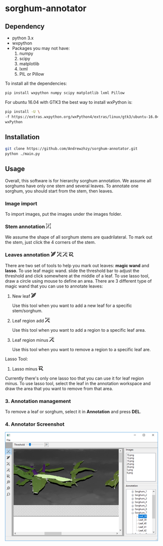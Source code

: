 # sorghum-annotator
## Dependency 
  * python 3.x
  * wxpython
  * Packages you may not have:
    1. numpy
    2. scipy
    3. matplotlib
    3. lxml
    4. PIL or Pillow
    
To install all the dependencies:
```sh
pip install wxpython numpy scipy matplotlib lxml Pillow
```
For ubuntu 16.04 with GTK3 the best way to install wxPython is:
```sh
pip install -U \
-f https://extras.wxpython.org/wxPython4/extras/linux/gtk3/ubuntu-16.04 \
wxPython
```
## Installation 
```sh
git clone https://github.com/Andrewzhzy/sorghum-annotator.git
python ./main.py
```
## Usage
Overall, this software is for hierarchy sorghum annotation. We assume all sorghums have only one stem and several leaves. To annotate one sorghum, you should start from the stem, then leaves.
###  Image import 
To import images, put the images under the images folder.
###  Stem annotation ![new-stem](/icon/stem_add.png)
We assume the shape of all sorghum stems are quadrilateral. To mark out the stem, just click the 4 corners of the stem.
###  Leaves annotation ![new-leaf](/icon/leaf_new.png) ![add-leaf](/icon/leaf_add.png) ![minus-leaf](/icon/leaf_minus.png) ![leaf-lasso-minus](/icon/leaf_lasso_minus.png)
There are two set of tools to help you mark out leaves:  **magic wand** and **lasso**.
To use leaf magic wand. slide the threshold bar to adjust the threshold and click somewhere at the middle of a leaf.
To use lasso tool, draw a circle using mouse to define an area.
There are 3 different type of magic wand that you can use to annotate leaves:
1. New leaf ![new-leaf](/icon/leaf_new.png)

	Use this tool when you want to add a new leaf for a specific stem/sorghum. 
1. Leaf region add ![add-leaf](/icon/leaf_add.png)

	Use this tool when you want to add a region to a specific leaf area.
1. Leaf region minus ![minus-leaf](/icon/leaf_minus.png)

	Use this tool when you want to remove a region to a specific leaf are.

Lasso Tool:

1. Lasso minus ![leaf-lasso-minus](/icon/leaf_lasso_minus.png)

Currently there's only one lasso too that you can use it for leaf region minus. To use lasso tool, select the leaf in the annotation workspace and draw the area that you want to remove from that area.

### 3. Annotation management
To remove a leaf or sorghum, select it in **Annotation** and press **DEL**.

### 4. Annotator Screenshot
![screenshot](screenshot.png)
